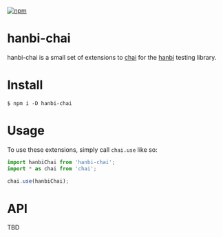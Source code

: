 [![npm](https://img.shields.io/npm/v/hanbi-chai)](https://www.npmjs.com/package/hanbi-chai)

# hanbi-chai

hanbi-chai is a small set of extensions to
[chai](https://github.com/chaijs/chai) for the
[hanbi](https://github.com/43081j/hanbi) testing library.

# Install

```
$ npm i -D hanbi-chai
```

# Usage

To use these extensions, simply call `chai.use` like so:

```ts
import hanbiChai from 'hanbi-chai';
import * as chai from 'chai';

chai.use(hanbiChai);
```

# API

TBD
